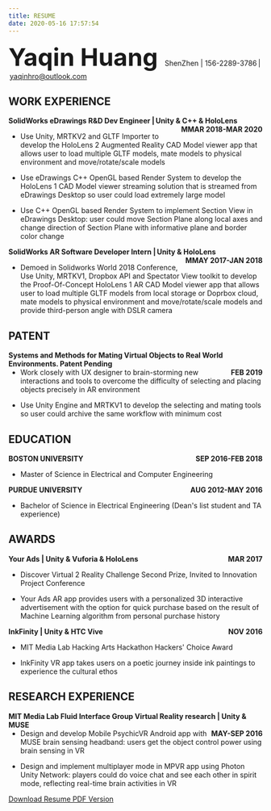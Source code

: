 ```yaml
---
title: RESUME
date: 2020-05-16 17:57:54
---
```


<font size=14>__Yaqin Huang__ </font> ShenZhen | 156-2289-3786 | yaqinhro@outlook.com

## WORK EXPERIENCE

__<div style="float:left;">SolidWorks eDrawings R&D Dev Engineer | Unity  & C++ & HoloLens</div> <div style="float:right;">MMAR 2018-MAR 2020</div></br>__     

- Use Unity, MRTKV2 and GLTF Importer to develop the HoloLens 2 Augmented Reality CAD Model viewer app that allows user to load multiple GLTF models, mate models to physical environment and move/rotate/scale models

- Use eDrawings  C++ OpenGL based Render System to develop the HoloLens 1 CAD Model viewer streaming solution that is streamed from eDrawings Desktop so user could load extremely large model

- Use C++ OpenGL based Render System to implement Section View in eDrawings Desktop: user could move Section Plane along local axes and change direction of Section Plane with informative plane and border color change
 

__<div style="float:left;">SolidWorks AR Software Developer Intern | Unity  & HoloLens</div> <div style="float:right;">MMAY 2017-JAN 2018</div></br>__

- Demoed in Solidworks World 2018 Conference, Use Unity, MRTKV1, Dropbox API and Spectator View toolkit to develop the Proof-Of-Concept HoloLens 1 AR CAD Model viewer app that allows user to load multiple GLTF models from local storage or Doprbox cloud, mate models to physical environment and move/rotate/scale models and provide third-person angle with DSLR camera

## PATENT

__<div style="float:left;">Systems and Methods for Mating Virtual Objects to Real World Environments. Patent Pending</div> <div style="float:right;">FEB 2019</div></br>__

- Work closely with UX designer to brain-storming new interactions and tools to overcome the difficulty of  selecting and placing objects precisely in AR environment

- Use Unity Engine and MRTKV1 to develop the selecting and mating tools so user could archive the same workflow with minimum cost

## EDUCATION

__<div style="float:left;">BOSTON UNIVERSITY</div> <div style="float:right;">SEP 2016-FEB 2018</div></br>__

- Master of Science in Electrical and Computer Engineering

__<div style="float:left;">PURDUE UNIVERSITY</div> <div style="float:right;">AUG 2012-MAY 2016</div></br>__

- Bachelor of Science in Electrical Engineering (Dean\'s list student and TA experience)

## AWARDS

__<div style="float:left;">Your Ads | Unity & Vuforia & HoloLens</div> <div style="float:right;">MAR 2017</div></br>__

- Discover Virtual 2 Reality Challenge Second Prize, Invited to Innovation Project Conference

- Your Ads AR app provides users with a personalized 3D interactive advertisement with the option for quick purchase based on the result of Machine Learning algorithm from personal purchase history

__<div style="float:left;">InkFinity | Unity & HTC Vive</div> <div style="float:right;">NOV 2016</div></br>__

- MIT Media Lab Hacking Arts Hackathon Hackers\' Choice Award

- InkFinity VR app takes users on a poetic journey inside ink paintings to experience the cultural ethos

## RESEARCH EXPERIENCE

__<div style="float:left;">MIT Media Lab Fluid Interface Group Virtual Reality research | Unity & MUSE</div> <div style="float:right;">MAY-SEP 2016</div></br>__

- Design and develop Mobile PsychicVR Android app with MUSE brain sensing headband: users get the object control power using brain sensing in VR

- Design and implement multiplayer mode in MPVR app using Photon Unity Network: players could do voice chat and see each other in spirit mode, reflecting real-time brain activities in VR

[Download Resume PDF Version](/documents/Resume-YaqinHuang.pdf)